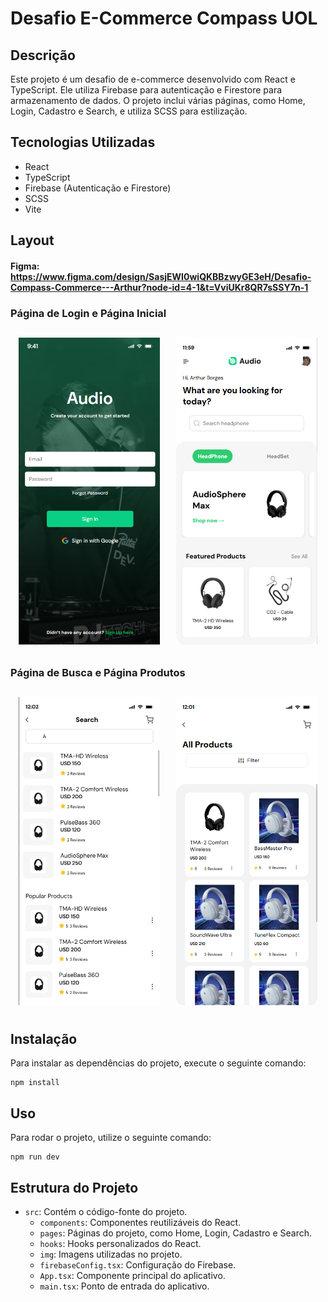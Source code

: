 # Desafio E-Commerce Compass UOL

## Descrição
Este projeto é um desafio de e-commerce desenvolvido com React e TypeScript. Ele utiliza Firebase para autenticação e Firestore para armazenamento de dados. O projeto inclui várias páginas, como Home, Login, Cadastro e Search, e utiliza SCSS para estilização.

## Tecnologias Utilizadas
- React
- TypeScript
- Firebase (Autenticação e Firestore)
- SCSS
- Vite

## Layout
#### Figma: <https://www.figma.com/design/SasjEWI0wiQKBBzwyGE3eH/Desafio-Compass-Commerce---Arthur?node-id=4-1&t=VviUKr8QR7sSSY7n-1>

### Página de Login e Página Inicial
<div style="display: flex; flex-wrap: wrap;">
    <img src="./src/img/login.png" alt="Página de Login" style="width: 45%; margin: 2.5%;" />
    <img src="./src/img/home.png" alt="Página Inicial" style="width: 45%; margin: 2.5%;" />
</div>

### Página de Busca e Página Produtos
<div style="display: flex; flex-wrap: wrap;">
    <img src="./src/img/searchPrint.png" alt="Página de Busca" style="width: 45%; margin: 2.5%;" />
    <img src="./src/img/products.png" alt="Página de Produtos" style="width: 45%; margin: 2.5%;" />
</div>

## Instalação
Para instalar as dependências do projeto, execute o seguinte comando:
```
npm install
```

## Uso
Para rodar o projeto, utilize o seguinte comando:
```
npm run dev
```

## Estrutura do Projeto
- `src`: Contém o código-fonte do projeto.
  - `components`: Componentes reutilizáveis do React.
  - `pages`: Páginas do projeto, como Home, Login, Cadastro e Search.
  - `hooks`: Hooks personalizados do React.
  - `img`: Imagens utilizadas no projeto.
  - `firebaseConfig.tsx`: Configuração do Firebase.
  - `App.tsx`: Componente principal do aplicativo.
  - `main.tsx`: Ponto de entrada do aplicativo.

